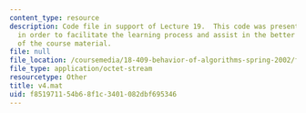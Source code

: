 ```yaml
---
content_type: resource
description: Code file in support of Lecture 19.  This code was presented by the professor
  in order to facilitate the learning process and assist in the better understanding
  of the course material.
file: null
file_location: /coursemedia/18-409-behavior-of-algorithms-spring-2002/f851971154b68f1c3401082dbf695346_v4.mat
file_type: application/octet-stream
resourcetype: Other
title: v4.mat
uid: f8519711-54b6-8f1c-3401-082dbf695346
---
```

